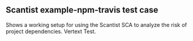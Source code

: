 ## Scantist example-npm-travis test case

Shows a working setup for using the Scantist SCA to analyze the risk of project dependencies. Vertext Test.
